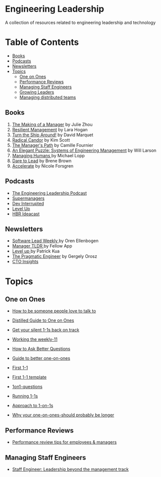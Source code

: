 # Engineering Leadership
A collection of resources related to engineering leadership and technology

# Table of Contents

*  [ Books ](#books)
*  [ Podcasts ](#podcasts)
*  [ Newsletters](#newsletters)
*  [ Topics ](#topics)
   *  [ One on Ones ](#oneonone)
   *  [ Performance Reviews ](#perfreviews)
   *  [ Managing Staff Engineers ](#staffeng)
   *  [ Growing Leaders](#growingleaders)
   *  [Managing distributed teams](#distributed)
   





<a name="books"></a>
## Books 

1. [The Making of a Manager](https://www.goodreads.com/book/show/38821039-the-making-of-a-manager) by Julie Zhou
2. [Resilient Management](https://www.goodreads.com/book/show/45767533-resilient-management) by Lara Hogan
3. [Turn the Ship Around!](https://www.goodreads.com/book/show/16158601-turn-the-ship-around) by David Marquet
4. [Radical Candor](https://www.goodreads.com/book/show/29939161-radical-candor) by Kim Scott
5. [The Manager's Path](https://www.goodreads.com/book/show/33369254-the-manager-s-path) by Camille Fournier
6. [An Elegant Puzzle: Systems of Engineering Management](https://www.goodreads.com/book/show/45303387-an-elegant-puzzle) by Will Larson
7. [ Managing Humans ](https://www.goodreads.com/book/show/1317946.Managing_Humans) by Michael Lopp
8. [ Dare to Lead](https://www.goodreads.com/book/show/40109367-dare-to-lead) by Brene Brown
9. [Accelerate](https://www.goodreads.com/book/show/35747076-accelerate) by Nicole Forsgren 

<a name="podcasts"></a>
## Podcasts 

* [ The Engineering Leadership Podcast](https://sfelc.com/podcasts)
* [Supermanagers](https://fellow.app/supermanagers/)
* [Dev Interrupted](https://devinterrupted.com/podcasts/)
* [Level Up](https://codingsans.com/engineering-management-podcast)
* [HBR Ideacast](https://hbr.org/2018/01/podcast-ideacast)

<a name="newsletters"></a>
## Newsletters

* [ Software Lead Weekly ](https://softwareleadweekly.com/) by Oren Ellenbogen 
* [ Manager TLDR ](https://fellow.app/newsletter/) by Fellow App
* [ Level up ](https://levelup.patkua.com/) by Patrick Kua
* [ The Pragmatic Engineer](https://blog.pragmaticengineer.com/newsletter/) by Gergely Orosz
* [CTO Insights](https://insights.toshotrajanov.com/)

<a name="Topics"></a>
# Topics
<a name="oneonone"></a>
## One on Ones 

* [ How to be someone people love to talk to ](https://www.bakadesuyo.com/2015/02/love-to-talk/)
* [ Distilled Guide to One on Ones ](https://chris-g-chiu.medium.com/engineering-management-distilled-a-guide-to-one-on-ones-5b6cceb095b7)
* [ Get your silent 1-1s back on track ](https://codecapsule.com/2021/09/09/how-to-get-your-silent-1-on-1s-back-on-track/)
* [Working the weekly-11 ](http://eleganthack.com/working-the-weekly-11/)
* [How to Ask Better Questions](https://hbr.org/2009/05/real-leaders-ask.html)
* [Guide to better one-on-ones](https://www.officevibe.com/blog/guide-to-better-one-on-ones)

* [First 1-1 ](https://leadhonestly.com/blog/how-to-have-your-first-one-on-one-meeting-with-an-employee)
* [ First 1-1 template ](https://knowyourteam.com/blog/2020/01/22/youve-got-your-first-one-on-one-meeting-with-an-employee-how-to-prepare/)

* [ 1on1-questions ](https://github.com/VGraupera/1on1-questions)

* [ Running 1-1s ](https://blog.nuffsaid.com/running-one-on-ones)

* [Approach to 1-on-1s](https://marcorogers.com/blog/my-approach-to-1-on-1s)

* [Why your one-on-ones-should probably be longer](https://medium.com/vpe-coach/why-your-one-on-ones-should-probably-be-longer-cbf8961645fc)

<a name="perfreviews"></a>
## Performance Reviews 

* [ Performance review tips for employees & managers](https://fellow.app/blog/management/end-of-year-review-tips-for-employees-and-managers)


<a name="staffeng"></a>
## Managing Staff Engineers 
* [ Staff Engineer: Leadership beyond the management track](https://staffeng.com/book)
